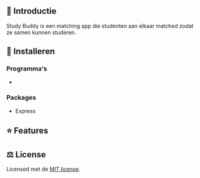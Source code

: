 ## :wave: Introductie
Study Buddy is een matching app die studenten aan elkaar matched zodat ze samen kunnen studeren. <br>

## :rocket: Installeren
### Programma's
- 
### Packages
- Express

## :star: Features

## :balance_scale: License
Licensed met de <a href="https://github.com/rarooij98/matching-application/blob/main/LICENSE">MIT license</a>. 
